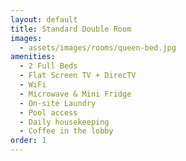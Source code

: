 ```yaml
---
layout: default
title: Standard Double Room
images:
  - assets/images/rooms/queen-bed.jpg
amenities:
  - 2 Full Beds
  - Flat Screen TV + DirecTV
  - WiFi
  - Microwave & Mini Fridge
  - On-site Laundry
  - Pool access
  - Daily housekeeping
  - Coffee in the lobby
order: 1
---
```


